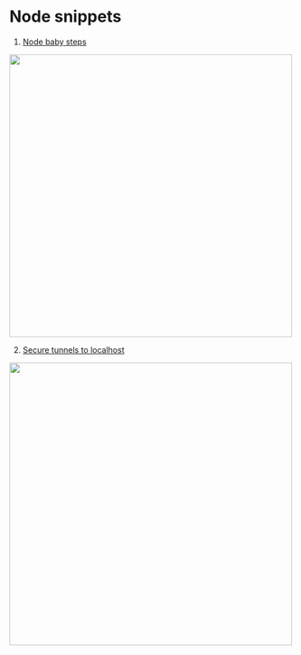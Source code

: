 # Node snippets
1. [Node baby steps](https://github.com/georgioupanayiotis/nodescripts/tree/master/My%20first%20node%20app)
<img src="https://github.com/georgioupanayiotis/nodescripts/blob/master/My%20first%20node%20app/node-js-hello-world.png" width="500">

2. [Secure tunnels to localhost](https://github.com/georgioupanayiotis/nodescripts/tree/master/Secure%20tunnels%20to%20localhost)
<img src="https://github.com/georgioupanayiotis/nodescripts/blob/master/Secure%20tunnels%20to%20localhost/ngrok-image.png" width="500">
